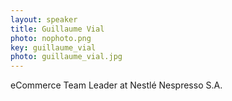 ```yaml
---
layout: speaker
title: Guillaume Vial
photo: nophoto.png
key: guillaume_vial
photo: guillaume_vial.jpg
---
```


eCommerce Team Leader at Nestlé Nespresso S.A.

<br />
<br />
<br />
